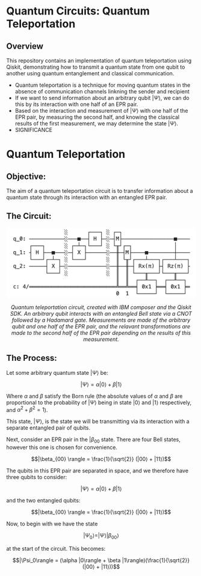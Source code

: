 # Quantum Circuits: Quantum Teleportation

## Overview

This repository contains an implementation of quantum teleportation using Qiskit, demonstrating how to transmit a quantum state from one qubit to another using quantum entanglement and classical communication.

- Quantum teleportation is a technique for moving quantum states in the absence of communication channels linkning the sender and recipient
- If we want to send information about an arbitrary qubit $|\Psi⟩$, we can do this by its interaction with one half of an EPR pair.
- Based on the interaction and measurement of $|\Psi⟩$ with one half of the EPR pair, by measuring the second half, and knowing the classical results of the first measurement, we may determine the state $|\Psi⟩$.
- SIGNIFICANCE

# Quantum Teleportation

## Objective:

The aim of a quantum teleportation circuit is to transfer information about a quantum state through its interaction with an entangled EPR pair.

## The Circuit:

<p align="center">
  <img src="teleportation.jpeg" alt="Image 1" width="600"/>
</p>
<p align = "center">
<i>Quantum teleportation circuit, created with IBM composer and the Qiskit SDK. An arbitrary qubit interacts with an entangled Bell state via a CNOT followed by a Hadamard gate. Measurements are made of the arbitrary qubit and one half of the EPR pair, and the relavant transformations are made to the second half of the EPR pair depending on the results of this measurement.</i>
</p> 

## The Process:

Let some arbitrary quantum state $|\Psi\rangle$ be:

$$|\Psi \rangle = \alpha |0\rangle + \beta |1\rangle$$

Where $\alpha$ and $\beta$ satisfy the Born rule (the absolute values of $\alpha$ and $\beta$ are proportional to the probability of $|\Psi\rangle$ being in state $|0\rangle$ and $|1\rangle$ respectively, and $\alpha^2 + \beta^2 = 1$).


This state, $|\Psi\rangle$, is the state we will be transmitting via its interaction with a separate entangled pair of qubits.

Next, consider an EPR pair in the $|\beta_{00}$ state. There are four Bell states, however this one is chosen for convenience.

$$|\beta_{00} \rangle = \frac{1}{\sqrt{2}} (|00⟩ + |11⟩)$$

The qubits in this EPR pair are separated in space, and we therefore have three qubits to consider:

$$|\Psi\rangle = \alpha |0\rangle + \beta |1\rangle$$

and the two entangled qubits:

$$|\beta_{00} \rangle = \frac{1}{\sqrt{2}} (|00⟩ + |11⟩)$$

Now, to begin with we have the state

$$|\Psi_0\rangle = |\Psi\rangle |\beta_{00}\rangle$$

at the start of the circuit. This becomes:

$$|\Psi_0\rangle = (\alpha |0\rangle + \beta |1\rangle)(\frac{1}{\sqrt{2}} (|00⟩ + |11⟩))$$
